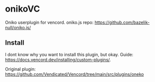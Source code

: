 # onikoVC

Oniko userplugin for vencord.
oniko.js repo: https://github.com/bazelik-null/oniko.js/

## Install
I dont know why you want to install this plugin, but okay.
Guide: https://docs.vencord.dev/installing/custom-plugins/.

Original plugin: https://github.com/Vendicated/Vencord/tree/main/src/plugins/oneko
